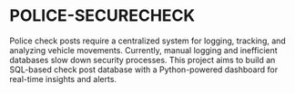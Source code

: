 # POLICE-SECURECHECK
Police check posts require a centralized system for logging, tracking, and analyzing vehicle movements. Currently, manual logging and inefficient databases slow down security processes. This project aims to build an SQL-based check post database with a Python-powered dashboard for real-time insights and alerts.
